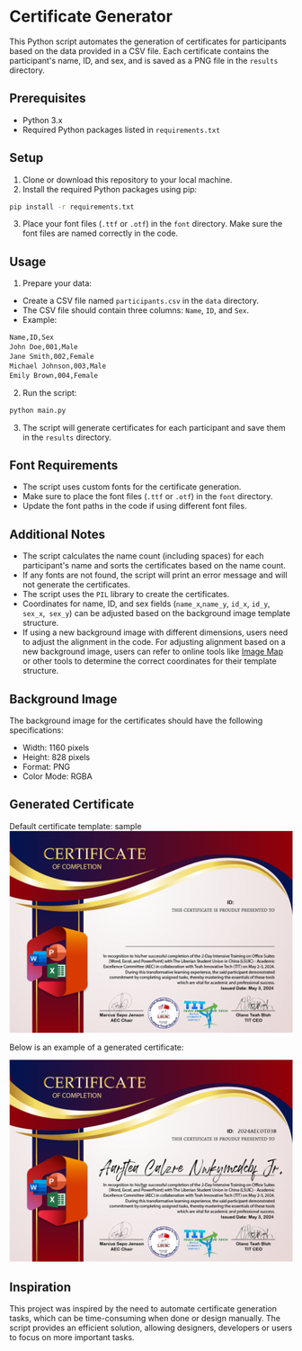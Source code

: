 # Certificate Generator

This Python script automates the generation of certificates for participants based on the data provided in a CSV file. Each certificate contains the participant's name, ID, and sex, and is saved as a PNG file in the `results` directory.

## Prerequisites

- Python 3.x
- Required Python packages listed in `requirements.txt`

## Setup

1. Clone or download this repository to your local machine.
2. Install the required Python packages using pip:

```bash
pip install -r requirements.txt
```
3. Place your font files (`.ttf` or `.otf`) in the `font` directory. Make sure the font files are named correctly in the code.

## Usage
1. Prepare your data:
- Create a CSV file named `participants.csv` in the `data` directory.
- The CSV file should contain three columns: `Name`, `ID`, and `Sex`.
- Example:
```bash
Name,ID,Sex
John Doe,001,Male
Jane Smith,002,Female
Michael Johnson,003,Male
Emily Brown,004,Female
```
2. Run the script:

```bash
python main.py
```
3. The script will generate certificates for each participant and save them in the `results` directory.

## Font Requirements

- The script uses custom fonts for the certificate generation.
- Make sure to place the font files (`.ttf` or `.otf`) in the `font` directory.
- Update the font paths in the code if using different font files.

## Additional Notes

- The script calculates the name count (including spaces) for each participant's name and sorts the certificates based on the name count.
- If any fonts are not found, the script will print an error message and will not generate the certificates.
- The script uses the `PIL` library to create the certificates.
- Coordinates for name, ID, and sex fields (`name_x`,`name_y`, `id_x`, `id_y`, `sex_x`,` sex_y`) can be adjusted based on the background image template structure. 
- If using a new background image with different dimensions, users need to adjust the alignment in the code. For adjusting alignment based on a new background image, users can refer to online tools like [Image Map](https://www.image-map.net/) or other tools to determine the correct coordinates for their template structure.

## Background Image

The background image for the certificates should have the following specifications:
- Width: 1160 pixels
- Height: 828 pixels
- Format: PNG
- Color Mode: RGBA

## Generated Certificate
Default certificate template: sample
![Template Certificate](cert_background.png)

Below is an example of a generated certificate:

![Generated Certificate](results/Aarjtea_Calzre_Nwkymcdcbf_Jr._certificate.png)

## Inspiration
This project was inspired by the need to automate certificate generation tasks, which can be time-consuming when done or design manually. The script provides an efficient solution, allowing designers, developers or users to focus on more important tasks.